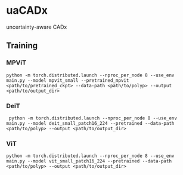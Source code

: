 # uaCADx
uncertainty-aware CADx

## Training

### MPViT

```
python -m torch.distributed.launch --nproc_per_node 8 --use_env main.py --model mpvit_small --pretrained_mpvit <path/to/pretrained_ckpt> --data-path <path/to/polyp> --output <path/to/output_dir>
```

### DeiT

```
 python -m torch.distributed.launch --nproc_per_node 8 --use_env main.py --model deit_small_patch16_224 --pretrained --data-path <path/to/polyp> --output <path/to/output_dir>
```

### ViT


```
python -m torch.distributed.launch --nproc_per_node 8 --use_env main.py --model vit_small_patch16_224 --pretrained --data-path <path/to/polyp> --output <path/to/output_dir>
```
